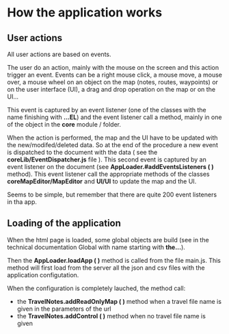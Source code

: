 # How the application works

## User actions

All user actions are based on events. 

The user do an action, mainly with the mouse on the screen and this action trigger an event. Events can be a right mouse click, a mouse move, a mouse over, a mouse wheel on an object on 
the map (notes, routes, waypoints) or on the user interface (UI), a drag and drop operation on the map or on the UI...

This event is captured by an event listener (one of the classes with the name finishing with __...EL__) and the event listener call a method, mainly in one of the object in the __core__ module / folder.

When the action is performed, the map and the UI have to be updated with the new/modifed/deleted data. So at the end of the procedure a new event is dispatched to the document with the data
( see the __coreLib/EventDispatcher.js__ file ). This second event is captured by an event listener on the document (see  __AppLoader.#addEventsListeners ( )__ method). This event listener call the appropriate methods 
of the classes __coreMapEditor/MapEditor__ and __UI/UI__ to update the map and the UI.

Seems to be simple, but remember that there are quite 200 event listeners in tha app.

## Loading of the application

When the html page is loaded, some global objects are build (see in the technical documentation Global with name starting with __the...__).

Then the __AppLoader.loadApp ( )__ method is called from the file main.js. This method will first load from the server all the json and csv files with the application configutation.

When the configuration is completely lauched, the method call:
- the __TravelNotes.addReadOnlyMap ( )__ method when a travel file name is given in the parameters of the url
- the __TravelNotes.addControl ( )__ method when no travel file name is given